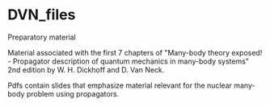 # DVN_files
Preparatory material

Material associated with the first 7 chapters of "Many-body theory exposed! - Propagator description of quantum mechanics in many-body systems" 2nd edition by W. H. Dickhoff and D. Van Neck.

Pdfs contain slides that emphasize material relevant for the nuclear many-body problem using propagators.
